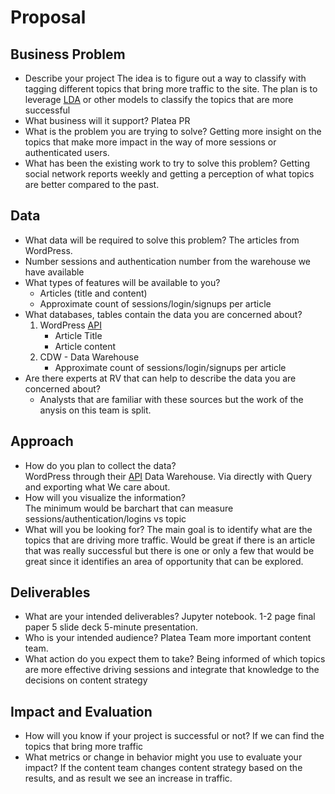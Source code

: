 # Proposal

## Business Problem

- Describe your project
    The idea is to figure out a way to classify with tagging different topics that bring more traffic to the site. The plan is to leverage [LDA](myLib/LDA_Unsupervised_Learning_Topic_Models.ipynb) or other models to classify the topics that are more successful 
- What business will it support?
    Platea PR
- What is the problem you are trying to solve?
    Getting more insight on the topics that make more impact in the way of more sessions or authenticated users.
- What has been the existing work to try to solve this problem?
    Getting social network reports weekly and getting a perception of what topics are better compared to the past. 

## Data
- What data will be required to solve this problem?
    The articles from WordPress. 
- Number sessions and authentication number from the warehouse we have available
- What types of features will be available to you?  
    - Articles (title and content)
    - Approximate count of sessions/login/signups per article
- What databases, tables contain the data you are concerned about?  
    1. WordPress [API](myLib/WP_.ipynb) 
        - Article Title
        - Article content
    2. CDW - Data Warehouse
        - Approximate count of sessions/login/signups per article
- Are there experts at RV that can help to describe the data you are concerned about?
    - Analysts that are familiar with these sources but the work of the anysis on this team is split.

## Approach

- How do you plan to collect the data?  
        WordPress through their [API](myLib/WP_.ipynb) 
        Data Warehouse. Via directly with Query and exporting what We care about.
- How will you visualize the information?  
        The minimum would be barchart that can measure sessions/authentication/logins vs topic
- What will you be looking for?
        The main goal is to identify what are the topics that are driving more traffic.
        Would be great if there is an article that was really successful but there is one or only a few that would be great since it identifies an area of opportunity that can be explored.

## Deliverables

- What are your intended deliverables? 
    Jupyter notebook.
    1-2 page final paper
    5 slide deck  5-minute presentation.
- Who is your intended audience?
    Platea Team more important content team.
- What action do you expect them to take?
    Being informed of which topics are more effective driving sessions and integrate that knowledge to the decisions on content strategy

## Impact and Evaluation
- How will you know if your project is successful or not?
    If we can find the topics that bring more traffic
- What metrics or change in behavior might you use to evaluate your impact?
    If the content team changes content strategy based on the results, and as result we see an increase in traffic.